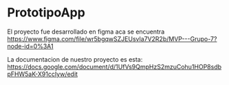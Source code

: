 # PrototipoApp

El proyecto fue desarrollado en figma aca se encuentra https://www.figma.com/file/wr5bgqwSZJEUsvla7V2R2b/MVP---Grupo-7?node-id=0%3A1

La documentacion de nuestro proyecto es esta: https://docs.google.com/document/d/1UfVs9QmpHzS2mzuCohu1HOP8sdbpFHW5aK-X91ccIyw/edit
